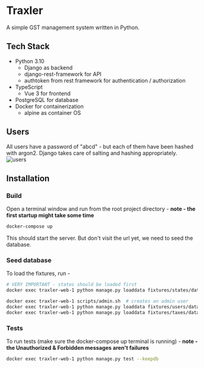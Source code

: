 # Traxler

A simple GST management system written in Python.

## Tech Stack

- Python 3.10
  - Django as backend
  - django-rest-framework for API
  - authtoken from rest framework for authentication / authorization
- TypeScript
  - Vue 3 for frontend
- PostgreSQL for database
- Docker for containerization
  - alpine as container OS

## Users
All users have a password of "abcd" - but each of them have been hashed with argon2. Django takes
care of salting and hashing appropriately.
![users](https://i.imgur.com/2keO4V4.png)

## Installation

### Build

Open a terminal window and run from the root project directory - 
**note - the first startup might take some time**

```bash
docker-compose up
```
This should start the server. But don't visit the url yet, we need to seed the database.

### Seed database
To load the fixtures, run - 

```bash
# VERY IMPORTANT - states should be loaded first
docker exec traxler-web-1 python manage.py loaddata fixtures/states/data.json

docker exec traxler-web-1 scripts/admin.sh  # creates an admin user
docker exec traxler-web-1 python manage.py loaddata fixtures/users/data.json # load users
docker exec traxler-web-1 python manage.py loaddata fixtures/taxes/data.json # load taxes
```

### Tests
To run tests (make sure the docker-compose up terminal is running) -
**note - the Unauthorized & Forbidden messages aren't failures**
```bash
docker exec traxler-web-1 python manage.py test --keepdb
```

